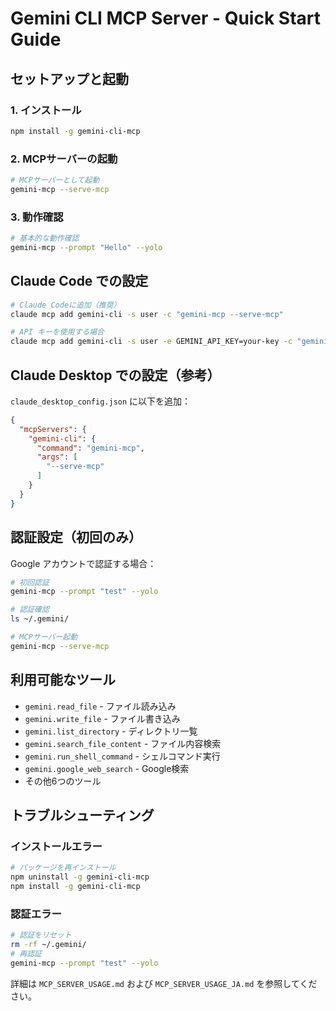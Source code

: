 # Gemini CLI MCP Server - Quick Start Guide

## セットアップと起動

### 1. インストール
```bash
npm install -g gemini-cli-mcp
```

### 2. MCPサーバーの起動
```bash
# MCPサーバーとして起動
gemini-mcp --serve-mcp
```

### 3. 動作確認
```bash
# 基本的な動作確認
gemini-mcp --prompt "Hello" --yolo
```

## Claude Code での設定

```bash
# Claude Codeに追加（推奨）
claude mcp add gemini-cli -s user -c "gemini-mcp --serve-mcp"

# API キーを使用する場合
claude mcp add gemini-cli -s user -e GEMINI_API_KEY=your-key -c "gemini-mcp --serve-mcp"
```

## Claude Desktop での設定（参考）

`claude_desktop_config.json` に以下を追加：

```json
{
  "mcpServers": {
    "gemini-cli": {
      "command": "gemini-mcp",
      "args": [
        "--serve-mcp"
      ]
    }
  }
}
```

## 認証設定（初回のみ）

Google アカウントで認証する場合：

```bash
# 初回認証
gemini-mcp --prompt "test" --yolo

# 認証確認
ls ~/.gemini/

# MCPサーバー起動
gemini-mcp --serve-mcp
```

## 利用可能なツール

- `gemini.read_file` - ファイル読み込み
- `gemini.write_file` - ファイル書き込み
- `gemini.list_directory` - ディレクトリ一覧
- `gemini.search_file_content` - ファイル内容検索
- `gemini.run_shell_command` - シェルコマンド実行
- `gemini.google_web_search` - Google検索
- その他6つのツール

## トラブルシューティング

### インストールエラー
```bash
# パッケージを再インストール
npm uninstall -g gemini-cli-mcp
npm install -g gemini-cli-mcp
```

### 認証エラー
```bash
# 認証をリセット
rm -rf ~/.gemini/
# 再認証
gemini-mcp --prompt "test" --yolo
```

詳細は `MCP_SERVER_USAGE.md` および `MCP_SERVER_USAGE_JA.md` を参照してください。